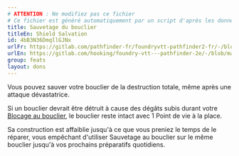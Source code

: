 ```yaml
---
# ATTENTION : Ne modifiez pas ce fichier
# Ce fichier est généré automatiquement par un script d'après les données du module Foundry VTT officiel et de sa traduction
title: Sauvetage du bouclier
titleEn: Shield Salvation
id: 4bB3N36DmqllGJNx
urlFr: https://gitlab.com/pathfinder-fr/foundryvtt-pathfinder2-fr/-/blob/master/data/feats/4bB3N36DmqllGJNx.htm
urlEn: https://gitlab.com/hooking/foundry-vtt---pathfinder-2e/-/blob/master/packs/data/feats.db/shield-salvation.json
group: feats
layout: dons
---
```

Vous pouvez sauver votre bouclier de la destruction totale, même après une attaque dévastatrice.

Si un bouclier devrait être détruit à cause des dégâts subis durant votre [Blocage au bouclier](blocage-au-bouclier.md), le bouclier reste intact avec 1 Point de vie à la place.

Sa construction est affaiblie jusqu'à ce que vous preniez le temps de le réparer, vous empêchant d'utiliser Sauvetage au bouclier sur le même bouclier jusqu'à vos prochains préparatifs quotidiens.


